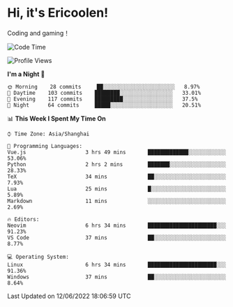 # Hi, it's Ericoolen!
Coding and gaming！

<!--START_SECTION:waka-->
![Code Time](http://img.shields.io/badge/Code%20Time-316%20hrs%2036%20mins-blue)

![Profile Views](http://img.shields.io/badge/Profile%20Views-11-blue)

**I'm a Night 🦉** 

```text
🌞 Morning    28 commits     ██░░░░░░░░░░░░░░░░░░░░░░░   8.97% 
🌆 Daytime    103 commits    ████████░░░░░░░░░░░░░░░░░   33.01% 
🌃 Evening    117 commits    █████████░░░░░░░░░░░░░░░░   37.5% 
🌙 Night      64 commits     █████░░░░░░░░░░░░░░░░░░░░   20.51%

```


📊 **This Week I Spent My Time On** 

```text
⌚︎ Time Zone: Asia/Shanghai

💬 Programming Languages: 
Vue.js                   3 hrs 49 mins       █████████████░░░░░░░░░░░░   53.06% 
Python                   2 hrs 2 mins        ███████░░░░░░░░░░░░░░░░░░   28.33% 
TeX                      34 mins             ██░░░░░░░░░░░░░░░░░░░░░░░   7.93% 
Lua                      25 mins             █░░░░░░░░░░░░░░░░░░░░░░░░   5.89% 
Markdown                 11 mins             ░░░░░░░░░░░░░░░░░░░░░░░░░   2.69%

🔥 Editors: 
Neovim                   6 hrs 34 mins       ██████████████████████░░░   91.23% 
VS Code                  37 mins             ██░░░░░░░░░░░░░░░░░░░░░░░   8.77%

💻 Operating System: 
Linux                    6 hrs 34 mins       ██████████████████████░░░   91.36% 
Windows                  37 mins             ██░░░░░░░░░░░░░░░░░░░░░░░   8.64%

```


 Last Updated on 12/06/2022 18:06:59 UTC
<!--END_SECTION:waka-->

